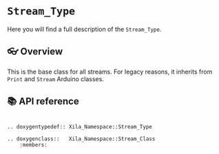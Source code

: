 # `Stream_Type`

Here you will find a full description of the `Stream_Type`.

## 👓 Overview

This is the base class for all streams. For legacy reasons, it inherits from `Print` and `Stream` Arduino classes.

## 📚 API reference

```{eval-rst}

.. doxygentypedef:: Xila_Namespace::Stream_Type

.. doxygenclass::   Xila_Namespace::Stream_Class
    :members:
```